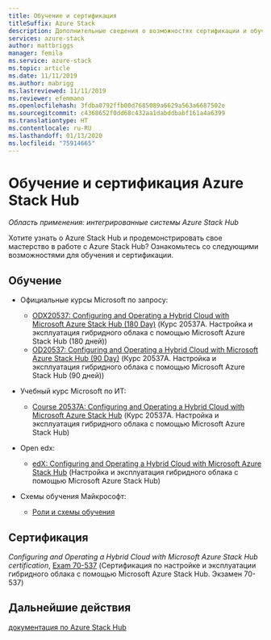 ```yaml
---
title: Обучение и сертификация
titleSuffix: Azure Stack
description: Дополнительные сведения о возможностях сертификации и обучения Azure Stack Hub.
services: azure-stack
author: mattbriggs
manager: femila
ms.service: azure-stack
ms.topic: article
ms.date: 11/11/2019
ms.author: mabrigg
ms.lastreviewed: 11/11/2019
ms.reviewer: efemmano
ms.openlocfilehash: 3fdba0792ffb00d7685089a6629a563a6687502e
ms.sourcegitcommit: c4368652f0dd68c432aa1dabddbabf161a4a6399
ms.translationtype: HT
ms.contentlocale: ru-RU
ms.lasthandoff: 01/13/2020
ms.locfileid: "75914665"
---
```

# <a name="azure-stack-hub-training-and-certification"></a>Обучение и сертификация Azure Stack Hub

*Область применения: интегрированные системы Azure Stack Hub*

Хотите узнать о Azure Stack Hub и продемонстрировать свое мастерство в работе с Azure Stack Hub? Ознакомьтесь со следующими возможностями для обучения и сертификации.

## <a name="training"></a>Обучение

- Официальные курсы Microsoft по запросу:
   - [ODX20537: Configuring and Operating a Hybrid Cloud with Microsoft Azure Stack Hub (180 Day)](https://www.microsoft.com/learning/course.aspx?cid=ODX20537) (Курс 20537A. Настройка и эксплуатация гибридного облака с помощью Microsoft Azure Stack Hub (180 дней))
   - [OD20537: Configuring and Operating a Hybrid Cloud with Microsoft Azure Stack Hub (90 Day)](https://www.microsoft.com/learning/course.aspx?cid=OD20537) (Курс 20537A. Настройка и эксплуатация гибридного облака с помощью Microsoft Azure Stack Hub (90 дней))

- Учебный курс Microsoft по ИТ:
   - [Course 20537A: Configuring and Operating a Hybrid Cloud with Microsoft Azure Stack Hub](https://aka.ms/azsmoc) (Курс 20537A. Настройка и эксплуатация гибридного облака с помощью Microsoft Azure Stack Hub)

- Open edx:
   - [edX: Configuring and Operating a Hybrid Cloud with Microsoft Azure Stack Hub](https://aka.ms/AzureStackMOOC) (Настройка и эксплуатация гибридного облака с помощью Microsoft Azure Stack Hub)
   
- Схемы обучения Майкрософт:
   - [Роли и схемы обучения](https://azure.microsoft.com/training/learning-paths/)

## <a name="certification"></a>Сертификация

*Configuring and Operating a Hybrid Cloud with Microsoft Azure Stack Hub certification*, [Exam 70-537](https://www.microsoft.com/learning/exam-70-537.aspx) (Сертификация по настройке и эксплуатации гибридного облака с помощью Microsoft Azure Stack Hub. Экзамен 70-537)

## <a name="next-steps"></a>Дальнейшие действия

[документация по Azure Stack Hub](/azure-stack/operator)
